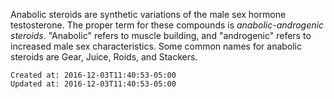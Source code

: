 
Anabolic steroids are synthetic variations of the male sex hormone testosterone. The proper term for these compounds is _anabolic-androgenic steroids_. "Anabolic" refers to muscle building, and "androgenic" refers to increased male sex characteristics. Some common names for anabolic steroids are Gear, Juice, Roids, and Stackers.

    Created at: 2016-12-03T11:40:53-05:00
    Updated at: 2016-12-03T11:40:53-05:00

